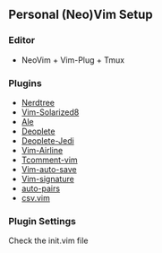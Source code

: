 ## Personal (Neo)Vim Setup

### Editor

* NeoVim + Vim-Plug + Tmux

### Plugins

* [Nerdtree](https://github.com/scrooloose/nerdtree)
* [Vim-Solarized8](https://github.com/lifepillar/vim-solarized8)
* [Ale](https://github.com/w0rp/ale)
* [Deoplete](https://github.com/Shougo/deoplete.nvim)
* [Deoplete-Jedi](https://github.com/zchee/deoplete-jedi)
* [Vim-Airline](https://github.com/vim-airline/vim-airline)
* [Tcomment-vim](https://github.com/tomtom/tcomment_vim)
* [Vim-auto-save](https://github.com/vim-scripts/vim-auto-save)
* [Vim-signature](https://github.com/kshenoy/vim-signature)
* [auto-pairs](https://github.com/jiangmiao/auto-pairs)
* [csv.vim](https://github.com/chrisbra/csv.vim)

### Plugin Settings

Check the init.vim file


